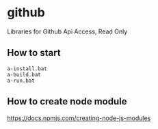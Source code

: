 # github
Libraries for Github Api Access, Read Only


## How to start

    a-install.bat
    a-build.bat
    a-run.bat


## How to create node module
https://docs.npmjs.com/creating-node-js-modules
